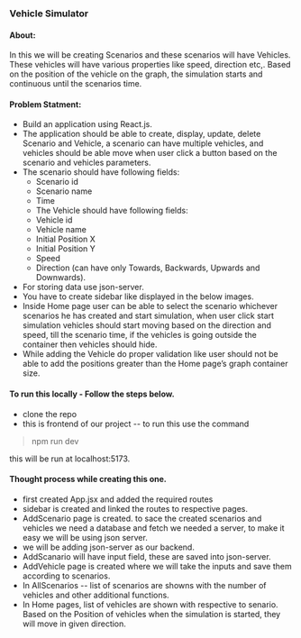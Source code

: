 ### Vehicle Simulator

#### About: 
In this we will be creating Scenarios and these scenarios will have Vehicles. These vehicles will have various properties like speed, direction etc,. Based on the position of the vehicle on the graph, the simulation starts and continuous until the scenarios time. 

#### Problem Statment:
* Build an application using React.js.
* The application should be able to create, display, update, delete Scenario and Vehicle, a
scenario can have multiple vehicles, and vehicles should be able move when user click a button
based on the scenario and vehicles parameters.
* The scenario should have following fields:
  * Scenario id
  * Scenario name
  * Time
  * The Vehicle should have following fields:
  * Vehicle id
  * Vehicle name
  * Initial Position X
  * Initial Position Y
  * Speed
  * Direction (can have only Towards, Backwards, Upwards and Downwards).
* For storing data use json-server.
* You have to create sidebar like displayed in the below images.
* Inside Home page user can be able to select the scenario whichever scenarios he has created
and start simulation, when user click start simulation vehicles should start moving based on the
direction and speed, till the scenario time, if the vehicles is going outside the container then
vehicles should hide.
* While adding the Vehicle do proper validation like user should not be able to add the positions
greater than the Home page’s graph container size.

#### To run this locally - Follow the steps below.

* clone the repo
* this is frontend of our project -- to run this use the command 
> npm run dev

this will be run at localhost:5173.


#### Thought process while creating this one.

- first created App.jsx and added the required routes
- sidebar is created and linked the routes to respective pages.
- AddScenario page is created. to sace the created scenarios and vehicles we need a database and fetch we needed a server, to make it easy we will be using json server.
- we will be adding json-server as our backend.
- AddScanario will have input field, these are saved into json-server.
- AddVehicle page is created where we will take the inputs and save them according to scenarios.
- In AllScenarios -- list of scenarios are showns with the number of vehicles and other additional functions.
- In Home pages, list of vehicles are shown with respective to senario. Based on the Position of vehicles when the simulation is started, they will move in given direction.


